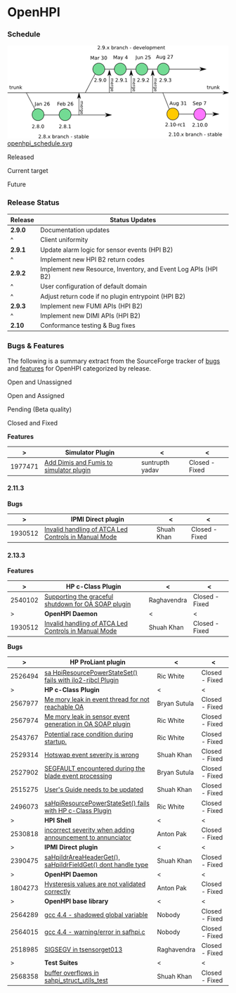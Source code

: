 ﻿
# OpenHPI

### Schedule

![openhpi_schedule.png](openhpi_schedule.png)  
[openhpi_schedule.svg](openhpi_schedule.svg)

Released

Current target

Future

### Release Status


| Release | Status Updates |
|--|--|
| **2.9.0** |Documentation updates|
| ^ | Client uniformity |
| **2.9.1** | Update alarm logic for sensor events (HPI B2) |
| ^ | Implement new HPI B2 return codes |
|**2.9.2** | Implement new Resource, Inventory, and Event Log APIs (HPI B2)|  
| ^ | User configuration of default domain| 
| ^ |Adjust return code if no plugin entrypoint (HPI B2) |
| **2.9.3** | Implement new FUMI APIs (HPI B2) |
| ^| Implement new DIMI APIs (HPI B2)|
  **2.10**|Conformance testing & Bug fixes |
### Bugs & Features

The following is a summary extract from the SourceForge tracker of  [bugs](http://sourceforge.net/tracker/?group_id=71730&atid=532251)  and  [features](http://sourceforge.net/tracker/?group_id=71730&atid=532254)  for OpenHPI categorized by release.

Open and Unassigned

Open and Assigned

Pending (Beta quality)

Closed and Fixed

**Features**

| > |**Simulator Plugin**  | <| <|
|--|--|--|--|
| 1977471|[Add Dimis and Fumis to simulator plugin](http://sourceforge.net/tracker/?func=detail&aid=1977471&group_id=71730&atid=532254) |suntrupth yadav |Closed - Fixed |

#### 2.11.3
**Bugs**

| > |**IPMI Direct plugin** | < | <|
|--|--| --| --|
| 1930512 | [Invalid handling of ATCA Led Controls in Manual Mode](http://sourceforge.net/tracker/?func=detail&aid=1930512&group_id=71730&atid=532251)|Shuah Khan| Closed - Fixed|

#### 2.13.3

**Features**

| > | **HP c-Class Plugin**| < | <|
|--|--|--|--|
| 2540102 | [Supporting the graceful shutdown for OA SOAP plugin](http://sourceforge.net/tracker/?func=detail&aid=2540102&group_id=71730&atid=532254) |Raghavendra |Closed - Fixed|
| >|**OpenHPI Daemon**|<|<|
|1930512|[Invalid handling of ATCA Led Controls in Manual Mode](http://sourceforge.net/tracker/?func=detail&aid=1930512&group_id=71730&atid=532251)|Shuah Khan|Closed - Fixed|

**Bugs**

| > |**HP ProLiant plugin**  |< |< |
|--|--|--|--|
| 2526494 |[sa HpiResourcePowerStateSet() fails with ilo2-ribcl Plugin](http://sourceforge.net/tracker/?func=detail&aid=2526494&group_id=71730&atid=532251)  |Ric White | Closed - Fixed|
|>  | **HP c-Class Plugin**|< | <|
| 2567977 | [Me mory leak in event thread for not reachable OA](http://sourceforge.net/tracker/?func=detail&aid=2567977&group_id=71730&atid=532251) |Bryan Sutula|Closed - Fixed |
| 2567974 | [Me mory leak in sensor event generation in OA SOAP plugin](http://sourceforge.net/tracker/?func=detail&aid=2567974&group_id=71730&atid=532251) |Ric White|Closed - Fixed |
| 2543767 | [Potential race condition during startup.](http://sourceforge.net/tracker/?func=detail&aid=2543767&group_id=71730&atid=532251) |Ric White | Closed - Fixed|
| 2529314 |[Hotswap event severity is wrong](http://sourceforge.net/tracker/?func=detail&aid=2529314&group_id=71730&atid=532251)  | Shuah Khan|Closed - Fixed |
| 2527902 | [SEGFAULT encountered during the blade event processing](http://sourceforge.net/tracker/?func=detail&aid=2527902&group_id=71730&atid=532251) |Bryan Sutula |Closed - Fixed|
|2515275  | [User's Guide needs to be updated](http://sourceforge.net/tracker/?func=detail&aid=2515275&group_id=71730&atid=532251) | Shuah Khan|Closed - Fixed|
| 2496073 | [saHpiResourcePowerStateSet() fails with HP c-Class Plugin](http://sourceforge.net/tracker/?func=detail&aid=2496073&group_id=71730&atid=532251) | Ric White| Closed - Fixed|
| > | **HPI Shell** | <|< |
| 2530818 | [incorrect severity when adding announcement to annunciator](http://sourceforge.net/tracker/?func=detail&aid=2530818&group_id=71730&atid=532251) | Anton Pak|Closed - Fixed|
| > | **IPMI Direct plugin** | <| <|
| 2390475| [saHpiIdrAreaHeaderGet(), saHpiIdrFieldGet() dont handle type](http://sourceforge.net/tracker/?func=detail&aid=2390475&group_id=71730&atid=532251) |Shuah Khan | Closed - Fixed|
| > | **OpenHPI Daemon** | <| <|
| 1804273 | [Hysteresis values are not validated correctly](http://sourceforge.net/tracker/?func=detail&aid=1804273&group_id=71730&atid=532251) |Anton Pak |Closed - Fixed |
| > | **OpenHPI base library** | <| <|
| 2564289 | [gcc 4.4 - shadowed global variable](http://sourceforge.net/tracker/?func=detail&aid=2564289&group_id=71730&atid=532251) |Nobody |Closed - Fixed |
| 2564015 | [gcc 4.4 - warning/error in safhpi.c](http://sourceforge.net/tracker/?func=detail&aid=2564015&group_id=71730&atid=532251) |Nobody |Closed - Fixed |
| 2518985 |[SIGSEGV in tsensorget013](http://sourceforge.net/tracker/?func=detail&aid=2518985&group_id=71730&atid=532251)  | Raghavendra|Closed - Fixed|
| > | **Test Suites** |< |< |
| 2568358 |[buffer overflows in sahpi_struct_utils_test](http://sourceforge.net/tracker/?func=detail&aid=2568358&group_id=71730&atid=532251)  | Shuah Khan|Closed - Fixed |

